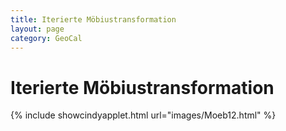```yaml
---
title: Iterierte Möbiustransformation
layout: page
category: GeoCal
---
```


# Iterierte Möbiustransformation

{% include showcindyapplet.html url="images/Moeb12.html" %}

